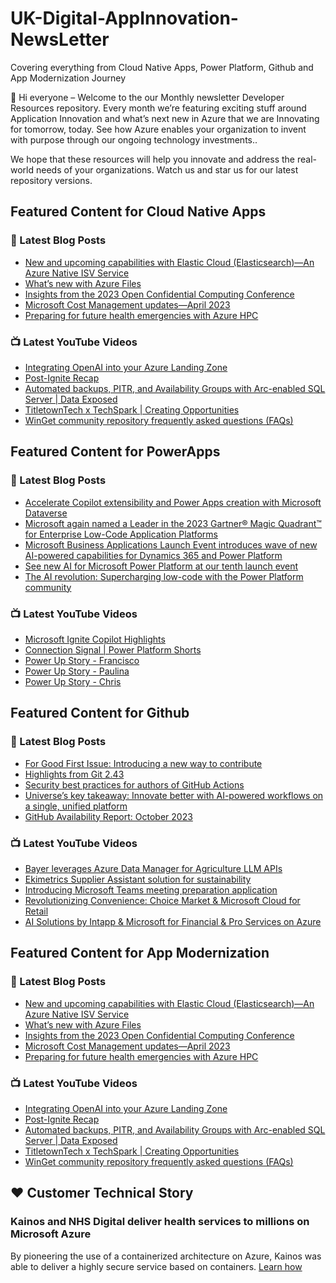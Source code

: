 # UK-Digital-AppInnovation-NewsLetter

Covering everything from Cloud Native Apps, Power Platform, Github and App Modernization Journey

👋 Hi everyone – Welcome to the our Monthly newsletter Developer Resources repository. Every month we’re featuring exciting stuff around Application Innovation and what’s next new in Azure that we are Innovating for tomorrow, today. See how Azure enables your organization to invent with purpose through our ongoing technology investments..


We hope that these resources will help you innovate and address the real-world needs of your organizations. Watch us and star us for our latest repository versions.

## Featured Content for Cloud Native Apps


### 📝 Latest Blog Posts

    
<!-- BLOGCNA:START -->
- [New and upcoming capabilities with Elastic Cloud (Elasticsearch)—An Azure Native ISV Service](https://azure.microsoft.com/blog/new-and-upcoming-capabilities-with-elastic-cloud-elasticsearch-an-azure-native-isv-service/)
- [What’s new with Azure Files](https://azure.microsoft.com/blog/what-s-new-with-azure-files/)
- [Insights from the 2023 Open Confidential Computing Conference](https://azure.microsoft.com/blog/insights-from-the-2023-open-confidential-computing-conference/)
- [Microsoft Cost Management updates—April 2023](https://azure.microsoft.com/blog/microsoft-cost-management-updates-april-2023/)
- [Preparing for future health emergencies with Azure HPC ](https://azure.microsoft.com/blog/preparing-for-future-health-emergencies-with-azure-hpc/)
<!-- BLOGCNA:END -->

### 📺 Latest YouTube Videos

 
<!-- YOUTUBECNA:START -->
- [Integrating OpenAI into your Azure Landing Zone](https://www.youtube.com/watch?v=w1C4JZzFGD0)
- [Post-Ignite Recap](https://www.youtube.com/watch?v=LMasvCqxw0k)
- [Automated backups, PITR, and Availability Groups with Arc-enabled SQL Server | Data Exposed](https://www.youtube.com/watch?v=3HAASFDDUKs)
- [TitletownTech x TechSpark | Creating Opportunities](https://www.youtube.com/watch?v=Uub7zGtjRkM)
- [WinGet community repository frequently asked questions &lpar;FAQs&rpar;](https://www.youtube.com/watch?v=Z6lmO-K0t_4)
<!-- YOUTUBECNA:END -->

##  Featured Content for PowerApps
### 📝 Latest Blog Posts
<!-- BLOGPOWER:START -->
- [Accelerate Copilot extensibility and Power Apps creation with Microsoft Dataverse](https://cloudblogs.microsoft.com/powerplatform/2023/11/15/accelerate-copilot-extensibility-and-power-app-creation-with-microsoft-dataverse/)
- [Microsoft again named a Leader in the 2023 Gartner® Magic Quadrant™ for Enterprise Low-Code Application Platforms](https://powerapps.microsoft.com/en-us/blog/microsoft-again-named-a-leader-in-the-2023-gartner-magic-quadrant-for-enterprise-low-code-application-platforms/)
- [Microsoft Business Applications Launch Event introduces wave of new AI-powered capabilities for Dynamics 365 and Power Platform](https://cloudblogs.microsoft.com/dynamics365/bdm/2023/10/25/microsoft-business-applications-launch-event-introduces-wave-of-new-ai-powered-capabilities-for-dynamics-365-and-power-platform/)
- [See new AI for Microsoft Power Platform at our tenth launch event](https://cloudblogs.microsoft.com/powerplatform/2023/10/04/see-new-ai-for-microsoft-power-platform-at-our-tenth-launch-event/)
- [The AI revolution: Supercharging low-code with the Power Platform community](https://cloudblogs.microsoft.com/powerplatform/2023/10/03/the-ai-revolution-supercharging-low-code-with-the-power-platform-community/)
<!-- BLOGPOWER:END -->
 ### 📺 Latest YouTube Videos
    
<!-- YOUTUBEPOWER:START -->
- [Microsoft Ignite Copilot Highlights](https://www.youtube.com/watch?v=f2DVcAv7iVU)
- [Connection Signal | Power Platform Shorts](https://www.youtube.com/watch?v=5ql2UdlxO-k)
- [Power Up Story - Francisco](https://www.youtube.com/watch?v=UecCChS669c)
- [Power Up Story - Paulina](https://www.youtube.com/watch?v=z4JZXQ760WE)
- [Power Up Story - Chris](https://www.youtube.com/watch?v=GIhHV0yNAGI)
<!-- YOUTUBEPOWER:END -->

##  Featured Content for Github
### 📝 Latest Blog Posts
<!-- BLOGGITHUB:START -->
- [For Good First Issue: Introducing a new way to contribute](https://github.blog/2023-11-21-for-good-first-issue-introducing-a-new-way-to-contribute/)
- [Highlights from Git 2.43](https://github.blog/2023-11-20-highlights-from-git-2-43/)
- [Security best practices for authors of GitHub Actions](https://github.blog/2023-11-16-security-best-practices-for-authors-of-github-actions/)
- [Universe&#8217;s key takeaway: Innovate better with AI-powered workflows on a single, unified platform](https://github.blog/2023-11-15-universes-key-takeaway-innovate-better-with-ai-powered-workflows-on-a-single-unified-platform/)
- [GitHub Availability Report: October 2023](https://github.blog/2023-11-13-github-availability-report-october-2023/)
<!-- BLOGGITHUB:END -->
### 📺 Latest YouTube Videos
<!-- YOUTUBEGITHUB:START -->
- [Bayer leverages Azure Data Manager for Agriculture LLM APIs](https://www.youtube.com/watch?v=y4i6LRnHtVk)
- [Ekimetrics Supplier Assistant solution for sustainability](https://www.youtube.com/watch?v=d8X8qjml7sY)
- [Introducing Microsoft Teams meeting preparation application](https://www.youtube.com/watch?v=eE3-2eZ4OVI)
- [Revolutionizing Convenience: Choice Market &amp; Microsoft Cloud for Retail](https://www.youtube.com/watch?v=wKrJ67PJxRE)
- [AI Solutions by Intapp &amp; Microsoft for Financial &amp; Pro Services on Azure](https://www.youtube.com/watch?v=dypHpr7ntsg)
<!-- YOUTUBEGITHUB:END -->
##  Featured Content for App Modernization
### 📝 Latest Blog Posts
<!-- BLOGAPPMOD:START -->
- [New and upcoming capabilities with Elastic Cloud (Elasticsearch)—An Azure Native ISV Service](https://azure.microsoft.com/blog/new-and-upcoming-capabilities-with-elastic-cloud-elasticsearch-an-azure-native-isv-service/)
- [What’s new with Azure Files](https://azure.microsoft.com/blog/what-s-new-with-azure-files/)
- [Insights from the 2023 Open Confidential Computing Conference](https://azure.microsoft.com/blog/insights-from-the-2023-open-confidential-computing-conference/)
- [Microsoft Cost Management updates—April 2023](https://azure.microsoft.com/blog/microsoft-cost-management-updates-april-2023/)
- [Preparing for future health emergencies with Azure HPC ](https://azure.microsoft.com/blog/preparing-for-future-health-emergencies-with-azure-hpc/)
<!-- BLOGAPPMOD:END -->
### 📺 Latest YouTube Videos
<!-- YOUTUBEAPPMOD:START -->
- [Integrating OpenAI into your Azure Landing Zone](https://www.youtube.com/watch?v=w1C4JZzFGD0)
- [Post-Ignite Recap](https://www.youtube.com/watch?v=LMasvCqxw0k)
- [Automated backups, PITR, and Availability Groups with Arc-enabled SQL Server | Data Exposed](https://www.youtube.com/watch?v=3HAASFDDUKs)
- [TitletownTech x TechSpark | Creating Opportunities](https://www.youtube.com/watch?v=Uub7zGtjRkM)
- [WinGet community repository frequently asked questions &lpar;FAQs&rpar;](https://www.youtube.com/watch?v=Z6lmO-K0t_4)
<!-- YOUTUBEAPPMOD:END -->


## ♥️ Customer Technical Story 

### Kainos and NHS Digital deliver health services to millions on Microsoft Azure

By pioneering the use of a containerized architecture on Azure, Kainos was able to deliver a highly secure service based on containers. [Learn how](https://customers.microsoft.com/en-us/story/1368348549535774520-kainos-and-nhs-digital-deliver-health-services-to-millions-on-microsoft-azure)

